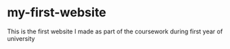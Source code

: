 # my-first-website
This is the first website I made as part of the coursework during first year of university
